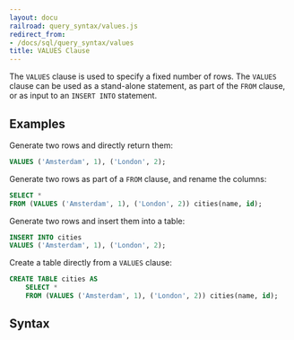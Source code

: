 ```yaml
---
layout: docu
railroad: query_syntax/values.js
redirect_from:
- /docs/sql/query_syntax/values
title: VALUES Clause
---
```


The `VALUES` clause is used to specify a fixed number of rows. The `VALUES` clause can be used as a stand-alone statement, as part of the `FROM` clause, or as input to an `INSERT INTO` statement.

## Examples

Generate two rows and directly return them:

```sql
VALUES ('Amsterdam', 1), ('London', 2);
```

Generate two rows as part of a `FROM` clause, and rename the columns:

```sql
SELECT *
FROM (VALUES ('Amsterdam', 1), ('London', 2)) cities(name, id);
```

Generate two rows and insert them into a table:

```sql
INSERT INTO cities
VALUES ('Amsterdam', 1), ('London', 2);
```

Create a table directly from a `VALUES` clause:

```sql
CREATE TABLE cities AS
    SELECT *
    FROM (VALUES ('Amsterdam', 1), ('London', 2)) cities(name, id);
```

## Syntax

<div id="rrdiagram"></div>
